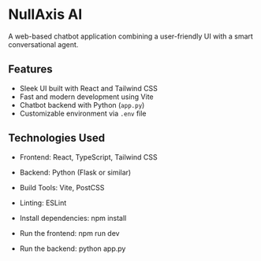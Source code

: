 

# NullAxis AI

A web-based chatbot application combining a user-friendly UI with a smart conversational agent.

## Features

- Sleek UI built with React and Tailwind CSS
- Fast and modern development using Vite
- Chatbot backend with Python (`app.py`)
- Customizable environment via `.env` file

## Technologies Used

- Frontend: React, TypeScript, Tailwind CSS
- Backend: Python (Flask or similar)
- Build Tools: Vite, PostCSS
- Linting: ESLint

- Install dependencies: npm install

- Run the frontend: npm run dev

- Run the backend: python app.py
